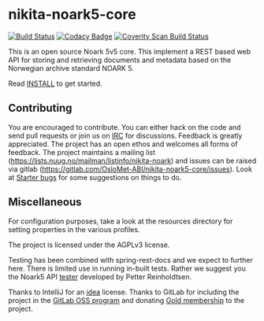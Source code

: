 # nikita-noark5-core

[![Build Status](https://travis-ci.org/OsloMet-ABI/nikita-noark5-core.svg?branch=master)](https://travis-ci.org/OsloMet-ABI/nikita-noark5-core)
[![Codacy Badge](https://api.codacy.com/project/badge/Grade/7a6f03be877e45f48448af68554b9413)](https://www.codacy.com/app/tsodring/nikita-noark5-core?utm_source=github.com&amp;utm_medium=referral&amp;utm_content=OsloMet-ABI/nikita-noark5-core&amp;utm_campaign=Badge_Grade)
<a href="https://scan.coverity.com/projects/OsloMet-ABI-nikita-noark5-core">
  <img alt="Coverity Scan Build Status"
       src="https://scan.coverity.com/projects/12784/badge.svg"/>
</a>

This is an open source Noark 5v5 core.  This implement a REST based web API for
storing and retrieving documents and metadata based on the Norwegian archive
standard NOARK 5.

Read [INSTALL](docs/general/Install.md) to get started.

## Contributing

You are encouraged to contribute. You can either hack on the code and send 
pull requests or join us on
[IRC](http://webchat.freenode.net?randomnick=1&channels=%23nikita&uio=d4) 
for discussions. Feedback is greatly appreciated. The project has an open ethos 
and welcomes all forms of feedback. The project maintains a mailing list 
(https://lists.nuug.no/mailman/listinfo/nikita-noark) and issues can be raised 
via gitlab (https://gitlab.com/OsloMet-ABI/nikita-noark5-core/issues). Look at
[Starter bugs](./docs/general/Starter-bugs.md) for some suggestions on things
to do.

## Miscellaneous

For configuration purposes, take a look at the resources directory for
setting properties in the various profiles.

The project is licensed under the AGPLv3 license.

Testing has been combined with spring-rest-docs and we expect to further here. 
There is limited use in running in-built tests. Rather we suggest you the 
Noark5 API [tester](https://github.com/petterreinholdtsen/noark5-tester) 
developed by Petter Reinholdtsen.

Thanks to IntelliJ for an [idea](https://www.jetbrains.com/idea/) license.
Thanks to GitLab for including the project in the 
[GitLab OSS program](https://gitlab.com/gitlab-com/gitlab-oss) and donating
 [Gold membership](https://about.gitlab.com/pricing/#gitlab-com) to the project.
